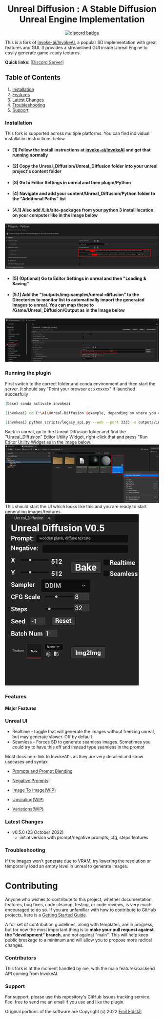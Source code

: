 <div align="center">

# Unreal Diffusion : A Stable Diffusion Unreal Engine Implementation

[![discord badge]][discord link]

[discord badge]: https://flat.badgen.net/discord/members/wg67wbA3aA?icon=discord
[discord link]: https://discord.gg/wg67wbA3aA/
</div>

This is a fork of
[invoke-ai/InvokeAI](https://github.com/invoke-ai/InvokeAI),
a popular SD implementation with great features and GUI. It provides a streamlined
GUI inside Unreal Engine to easily generate game-ready textures. 

**Quick links**: [<a href="https://discord.gg/wg67wbA3aA/">Discord Server</a>]


## Table of Contents

1. [Installation](#installation)
2. [Features](#features)
3. [Latest Changes](#latest-changes)
4. [Troubleshooting](#troubleshooting)
5. [Support](#support)


### Installation

This fork is supported across multiple platforms. You can find individual installation instructions
below.

- #### [1] Follow the install instructions at [invoke-ai/InvokeAI](https://github.com/invoke-ai/InvokeAI) and get that running normally
- #### [2] Copy the Unreal_Diffusion/Unreal_Diffusion folder into your unreal project's content folder
- #### [3] Go to Editor Settings in unreal and then plugin/Python
- #### [4] Navigate and add your content/Unreal_Diffusion/Python folder to the "Additional Paths" list
- #### [4.1] Also add /Lib/site-packages from your python 3 install location on your computer like in the image below
![project logo](/unreal_diffusion/docs/python_paths.png)
- #### [5] (Optional) Go to Editor Settings in unreal and then "Loading & Saving" 
- #### [5.1] Add the "/outputs/img-samples/unreal-diffusion" to the Directories to monitor list to automatically import the generated images to unreal. You can map these to /Game/Unreal_Diffusion/Output as in the image below
![project logo](/unreal_diffusion/docs/loading_saving.png) 

### Running the plugin

First switch to the correct folder and conda environment and then start the server. It should say "Point your browser at xxxxxxx" if launched succesfully
 ```bash
(base) conda activate invokeai
```
 ```bash
(invokeai) cd C:\AI\Unreal-Diffusion (example, depending on where you cloned the repo)
```
 ```bash
(invokeai) python scripts/legacy_api.py --web --port 3333 -o outputs/img-samples/unreal-diffusion
```

Back in unreal, go to the Unreal Diffusion folder and find the "Unreal_Diffusion" Editor Utility Widget, right-click that and press "Run Editor Utility Widget as in the image below.
![unreal start ui](/unreal_diffusion/docs/unreal_start_ui.png) 
This should start the UI which looks like this and you are ready to start generating images/textures
![unreal ui](/unreal_diffusion/docs/unreal_ui.png) 

### Features

#### Major Features

### Unreal UI
- Realtime - toggle that will generate the images without freezing unreal, but may generate slower. Off by default
- Seamless - Forces SD to generate seamless images. Sometimes you could try to have this off and instead type seamless in the prompt



Most docs here link to InvokeAI's as they are very detailed and show usecases and syntax

- [Prompts and Prompt Blending](https://invoke-ai.github.io/InvokeAI/features/PROMPTS/#prompt-blending)
- [Negative Prompts](https://invoke-ai.github.io/InvokeAI/features/PROMPTS/#negative-and-unconditioned-prompts)

- [Image To Image(WIP)](https://invoke-ai.github.io/InvokeAI/features/IMG2IMG/) 
- [Upscaling(WIP)](https://invoke-ai.github.io/InvokeAI/features/POSTPROCESS/)
- [Variations(WIP)](https://invoke-ai.github.io/InvokeAI/features/VARIATIONS/)

### Latest Changes

- v0.5.0 (23 October 2022)
  - initial version with prompt/negative prompts, cfg, steps features


### Troubleshooting

If the images won't generate due to VRAM, try lowering the resolution or temporarily load an empty level in unreal to generate images.

# Contributing

Anyone who wishes to contribute to this project, whether documentation, features, bug fixes, code
cleanup, testing, or code reviews, is very much encouraged to do so. If you are unfamiliar with how
to contribute to GitHub projects, here is a
[Getting Started Guide](https://opensource.com/article/19/7/create-pull-request-github).

A full set of contribution guidelines, along with templates, are in progress, but for now the most
important thing is to **make your pull request against the "development" branch**, and not against
"main". This will help keep public breakage to a minimum and will allow you to propose more radical
changes.

### Contributors

This fork is at the moment handled by me, with the main features/backend API coming from InvokeAI.

### Support

For support, please use this repository's GitHub Issues tracking service. Feel free to send me an
email if you use and like the plugin.

Original portions of the software are Copyright (c) 2022
[Emil Eldstål](https://github.com/emomilol1213)
